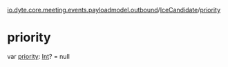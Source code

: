 [io.dyte.core.meeting.events.payloadmodel.outbound](../index.md)/[IceCandidate](index.md)/[priority](priority.md)

# priority


var [priority](priority.md): [Int](https://kotlinlang.org/api/latest/jvm/stdlib/kotlin/-int/index.html)? = null
